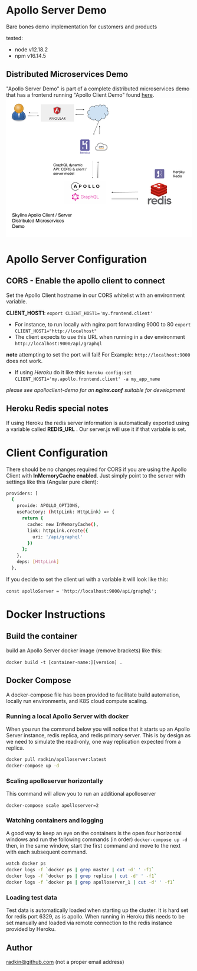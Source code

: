 # Apollo Server Demo
Bare bones demo implementation for customers and products

tested:
* node v12.18.2
* npm v16.14.5

## Distributed Microservices Demo
"Apollo Server Demo" is part of a complete distributed microservices demo that has a frontend running "Apollo Client Demo" found [here](https://github.com/radkin/apolloclient_demo).
![root directory](graphics/Apollo_client_server.png)

# Apollo Server Configuration

## CORS - Enable the apollo client to connect
Set the Apollo Client hostname in our CORS whitelist with an environment variable.

 **CLIENT_HOST1**: `export CLIENT_HOST1='my.frontend.client'`

* For instance, to run locally with nginx port forwarding 9000 to 80
`export CLIENT_HOST1="http://localhost"`
* The client expects to use this URL when running in a dev environment
`http://localhost:9000/api/graphql`

**note** attempting to set the port will fail! For Example:
`http://localhost:9000` does not work.

* If using _Heroku_ do it like this:
`heroku config:set CLIENT_HOST1='my.apollo.frontend.client' -a my_app_name`

_please see apolloclient-demo for an **nginx.conf** suitable for development_

## Heroku Redis special notes
If using Heroku the redis server information is automatically exported using a variable called **REDIS_URL** . Our server.js will use it if that variable is set.

# Client Configuration
There should be no changes required for CORS if you are using the Apollo Client with **InMemoryCache enabled**. Just simply point to the server with settings like this (Angular pure client):
```bash
providers: [
  {
    provide: APOLLO_OPTIONS,
    useFactory: (httpLink: HttpLink) => {
      return {
        cache: new InMemoryCache(),
        link: httpLink.create({
          uri: '/api/graphql'
        })
      };
    },
    deps: [HttpLink]
  },
  ```
If you decide to set the client uri with a variable it will look like this:

`const apolloServer = 'http://localhost:9000/api/graphql';`

# Docker Instructions

## Build the container
build an Apollo Server docker image (remove brackets) like this:

`docker build -t [container-name:][version] .`

## Docker Compose
A docker-compose file has been provided to facilitate build automation, locally run environments, and K8S cloud compute scaling.

### Running a local Apollo Server with docker
When you run the command below you will notice that it starts up an Apollo Server instance, redis replica, and redis primary server. This is by design as we need to simulate the read-only, one way replication expected from a replica.

```bash
docker pull radkin/apolloserver:latest
docker-compose up -d
```

### Scaling apolloserver horizontally

This command will allow you to run an additional apolloserver

`docker-compose scale apolloserver=2`

### Watching containers and logging
A good way to keep an eye on the containers is the open four horizontal windows and run the following commands (in order)
`docker-compose up -d`
then, in the same window, start the first command and move to the next with each subsequent command.
```bash
watch docker ps
docker logs -f `docker ps | grep master | cut -d' ' -f1`
docker logs -f `docker ps | grep replica | cut -d' ' -f1`
docker logs -f `docker ps | grep apolloserver_1 | cut -d' ' -f1`
```

### Loading test data
Test data is automatically loaded when starting up the cluster. It is hard set for redis port 6329, as is apollo. When running in Heroku this needs to be set manually and loaded via remote connection to the redis instance provided by Heroku.

## Author
radkin@github.com (not a proper email address)
